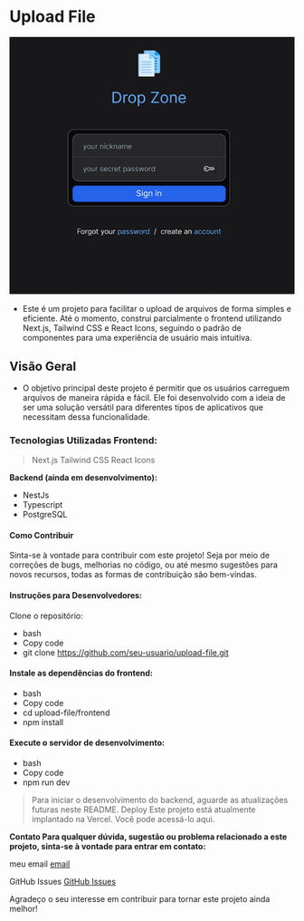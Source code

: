 # Upload File

![app](./public/signin.png)


- Este é um projeto para facilitar o upload de arquivos de forma simples e eficiente. Até o momento, construi parcialmente o frontend utilizando Next.js, Tailwind CSS e React Icons, seguindo o padrão de componentes para uma experiência de usuário mais intuitiva.

## Visão Geral
- O objetivo principal deste projeto é permitir que os usuários carreguem arquivos de maneira rápida e fácil. Ele foi desenvolvido com a ideia de ser uma solução versátil para diferentes tipos de aplicativos que necessitam dessa funcionalidade. 

### Tecnologias Utilizadas Frontend:

> Next.js
> Tailwind CSS
> React Icons

**Backend (ainda em desenvolvimento):**

- NestJs
- Typescript
- PostgreSQL
#### Como Contribuir
Sinta-se à vontade para contribuir com este projeto! Seja por meio de correções de bugs, melhorias no código, ou até mesmo sugestões para novos recursos, todas as formas de contribuição são bem-vindas.

#### Instruções para Desenvolvedores: 
  Clone o repositório:
  - bash
  - Copy code
  - git clone https://github.com/seu-usuario/upload-file.git
#### Instale as dependências do frontend:
- bash
- Copy code
- cd upload-file/frontend
- npm install

#### Execute o servidor de desenvolvimento:
- bash
- Copy code
- npm run dev

> Para iniciar o desenvolvimento do backend, aguarde as atualizações futuras neste README.
Deploy
Este projeto está atualmente implantado na Vercel. Você pode acessá-lo aqui.

**Contato
Para qualquer dúvida, sugestão ou problema relacionado a este projeto, sinta-se à vontade para entrar em contato:**

meu email
[email](mailto:marcodamasceno0101@outlook.com)

GitHub Issues
[GitHub Issues](https://github.com/marcodmc/upload-file/issues)

Agradeço o seu interesse em contribuir para tornar este projeto ainda melhor!


